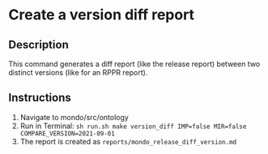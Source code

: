# Create a version diff report

## Description

This command generates a diff report (like the release report) between two distinct versions (like for an RPPR report).

## Instructions

1. Navigate to mondo/src/ontology
2. Run in Terminal: `sh run.sh make version_diff IMP=false MIR=false COMPARE_VERSION=2021-09-01`
3. The report is created as `reports/mondo_release_diff_version.md`

